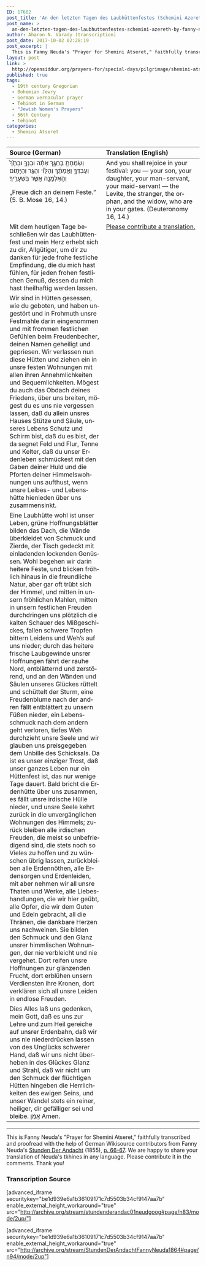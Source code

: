 ```yaml
---
ID: 17602
post_title: 'An den letzten Tagen des Laubhüttenfestes (Schemini Azereth) | [A prayer] on Shemini Atseret by Fanny Neuda (1855)'
post_name: >
  an-den-letzten-tagen-des-laubhuttenfestes-schemini-azereth-by-fanny-neuda-1855
author: Aharon N. Varady (transcription)
post_date: 2017-10-02 02:28:19
post_excerpt: |
  This is Fanny Neuda's "Prayer for Shemini Atseret," faithfully transcribed and proofread with the help of German Wikisource contributors from Fanny Neuda's <a href="http://de.wikisource.org/wiki/Stunden_der_Andacht">Stunden Der Andacht</a> (1855), <a href="http://de.wikisource.org/wiki/Seite:Neuda-Stunden_der_Andacht-1858.pdf/66">p. 66</a>. We are happy to share your translation of Neuda's tkhines in any language. Please contribute it in the comments. Thank you!
layout: post
link: >
  http://opensiddur.org/prayers-for/special-days/pilgrimage/shemini-atseret/an-den-letzten-tagen-des-laubhuttenfestes-schemini-azereth-by-fanny-neuda-1855/
published: true
tags:
  - 19th century Gregorian
  - Bohemian Jewry
  - German vernacular prayer
  - Teḥinot in German
  - "Jewish Women's Prayers"
  - 56th Century
  - teḥinot
categories:
  - Shemini Atseret
---
```

<table style="margin-left: auto;margin-right: auto;" class="draggable">
<thead><tr><th id="x" style="text-align: left;">Source (German)</th><th style="text-align: left;">Translation (English)</th></tr></thead>
<tbody>
<tr><td style="vertical-align:top;" width="50%">
<div class="english"><span lang="de">
<span class="liturgy">וְשָׂמַחְתָּ֖ בְּחַגֶּ֑ךָ אַתָּ֨ה וּבִנְךָ֤ וּבִתֶּ֙ךָ֙ וְעַבְדְּךָ֣ וַאֲמָתֶ֔ךָ וְהַלֵּוִ֗י וְהַגֵּ֛ר וְהַיָּת֥וֹם וְהָאַלְמָנָ֖ה אֲשֶׁ֥ר בִּשְׁעָרֶֽיךָ׃</span>

„Freue dich an deinem Feste.” 
(5. B. Mose 16, 14.) 
</span></div></td>

<td style="vertical-align:top;" width="50%">
<div class="english"><span lang="en">
And you shall rejoice in your festival: you — your son, your daughter, your man-servant, your maid-servant — the Levite, the stranger, the orphan, and the widow, who are in your gates. (Deuteronomy 16, 14.)
</span></div></td></tr>


<tr><td style="vertical-align:top;" width="50%">
<div class="english"><span lang="de">
Mit dem heutigen Tage beschließen wir das Laubhüttenfest und mein Herz erhebt sich zu dir, Allgütiger, um dir zu danken für jede frohe festliche Empfindung, die du mich hast fühlen, für jeden frohen festlichen Genuß, dessen du mich hast theilhaftig werden lassen.
</span></div></td>

<td style="vertical-align:top;" width="50%">
<div class="english"><span lang="en">
<a href="http://opensiddur.org/upload/">Please contribute a translation.</a>
</span></div></td></tr>


<tr><td style="vertical-align:top;" width="50%">
<div class="english"><span lang="de">
Wir sind in Hütten gesessen, wie du geboten, und haben ungestört und in Frohmuth unsre Festmahle darin eingenommen und mit frommen festlichen Gefühlen beim Freudenbecher, deinen Namen geheiligt und gepriesen. Wir verlassen nun diese Hütten und ziehen ein in unsre festen Wohnungen mit allen ihren Annehmlichkeiten und Bequemlichkeiten. Mögest du auch das Obdach deines Friedens, über uns breiten, mögest du es uns nie vergessen lassen, daß du allein unsres Hauses Stütze und Säule, unseres Lebens Schutz und Schirm bist, daß du es bist, der da segnet Feld und Flur, Tenne und Kelter, daß du unser Erdenleben schmückest mit den Gaben deiner Huld und die Pforten deiner Himmelswohnungen uns aufthust, wenn unsre Leibes- und Lebenshütte hienieden über uns zusammensinkt. 
</span></div></td>

<td style="vertical-align:top;" width="50%">
<div class="english"><span lang="en">

</span></div></td></tr>


<tr><td style="vertical-align:top;" width="50%">
<div class="english"><span lang="de">
Eine Laubhütte wohl ist unser Leben, grüne Hoffnungsblätter bilden das Dach, die Wände überkleidet von Schmuck und Zierde, der Tisch gedeckt mit einladenden lockenden Genüssen. Wohl begehen wir darin heitere Feste, und blicken fröhlich hinaus in die freundliche Natur, aber gar oft trübt sich der Himmel, und mitten in unsern fröhlichen Mahlen, mitten in unsern festlichen Freuden durchdringen uns plötzlich die kalten Schauer des Mißgeschickes, fallen schwere Tropfen bittern Leidens und Weh’s auf uns nieder; durch das heitere frische Laubgewinde unsrer Hoffnungen fährt der rauhe Nord, entblätternd und zerstörend, und an den Wänden und Säulen unseres Glückes rüttelt und schüttelt der Sturm, eine Freudenblume nach der andren fällt entblättert zu unsern Füßen nieder, ein Lebensschmuck nach dem andern geht verloren, tiefes Weh durchzieht unsre Seele und wir glauben uns preisgegeben dem Unbille des Schicksals. Da ist es unser einziger Trost, daß unser ganzes Leben nur ein Hüttenfest ist, das nur wenige Tage dauert. Bald bricht die Erdenhütte über uns zusammen, es fällt unsre irdische Hülle nieder, und unsre Seele kehrt zurück in die unvergänglichen Wohnungen des Himmels; zurück bleiben alle irdischen Freuden, die meist so unbefriedigend sind, die stets noch so Vieles zu hoffen und zu wünschen übrig lassen, zurückbleiben alle Erdennöthen, alle Erdensorgen und Erdenleiden, mit aber nehmen wir all unsre Thaten und Werke, alle Liebeshandlungen, die wir hier geübt, alle Opfer, die wir dem Guten und Edeln gebracht, all die Thränen, die dankbare Herzen uns nachweinen. Sie bilden den Schmuck und den Glanz unsrer himmlischen Wohnungen, der nie verbleicht und nie vergehet. Dort reifen unsre Hoffnungen zur glänzenden Frucht, dort erblühen unsern Verdiensten ihre Kronen, dort verklären sich all unsre Leiden in endlose Freuden.
</span></div></td>

<td style="vertical-align:top;" width="50%">
<div class="english"><span lang="en">

</span></div></td></tr>


<tr><td style="vertical-align:top;" width="50%">
<div class="english"><span lang="de">
Dies Alles laß uns gedenken, mein Gott, daß es uns zur Lehre und zum Heil gereiche auf unsrer Erdenbahn, daß wir uns nie niederdrücken lassen von des Unglücks schwerer Hand, daß wir uns nicht überheben in des Glückes Glanz und Strahl, daß wir nicht um den Schmuck der flüchtigen Hütten hingeben die Herrlichkeiten des ewigen Seins, und unser Wandel stets ein reiner, heiliger, dir gefälliger sei und bleibe. <span class="hebrew" lang="he">אָמֵן</span> Amen. 
</span></div></td>

<td style="vertical-align:top;" width="50%">
<div class="english"><span lang="en">

</span></div></td></tr>
</tbody></table>

<hr />
This is Fanny Neuda's "Prayer for Shemini Atseret," faithfully transcribed and proofread with the help of German Wikisource contributors from Fanny Neuda's <a href="http://de.wikisource.org/wiki/Stunden_der_Andacht">Stunden Der Andacht</a> (1855), <a href="http://de.wikisource.org/wiki/Seite:Neuda-Stunden_der_Andacht-1858.pdf/66">p. 66-67</a>. We are happy to share your translation of Neuda's tkhines in any language. Please contribute it in the comments. Thank you!


<h3>Transcription Source</h3>

[advanced_iframe securitykey="be1d939e6a1b36109171c7d5503b34cf9147aa7b" enable_external_height_workaround="true" src="http://archive.org/stream/stundenderandac01neudgoog#page/n83/mode/2up/"]

[advanced_iframe securitykey="be1d939e6a1b36109171c7d5503b34cf9147aa7b" enable_external_height_workaround="true" src="http://archive.org/stream/StundenDerAndachtFannyNeuda1864#page/n94/mode/2up"]